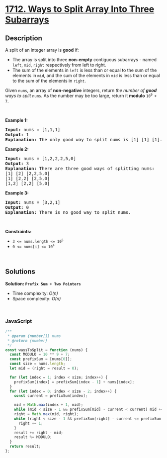 # [1712. Ways to Split Array Into Three Subarrays](https://leetcode.com/problems/ways-to-split-array-into-three-subarrays)

## Description

<div class="xFUwe" data-track-load="description_content"><p>A split of an integer array is <strong>good</strong> if:</p>

<ul>
	<li>The array is split into three <strong>non-empty</strong> contiguous subarrays - named <code>left</code>, <code>mid</code>, <code>right</code> respectively from left to right.</li>
	<li>The sum of the elements in <code>left</code> is less than or equal to the sum of the elements in <code>mid</code>, and the sum of the elements in <code>mid</code> is less than or equal to the sum of the elements in <code>right</code>.</li>
</ul>

<p>Given <code>nums</code>, an array of <strong>non-negative</strong> integers, return <em>the number of <strong>good</strong> ways to split</em> <code>nums</code>. As the number may be too large, return it <strong>modulo</strong> <code>10<sup>9 </sup>+ 7</code>.</p>

<p>&nbsp;</p>
<p><strong class="example">Example 1:</strong></p>

<pre><strong>Input:</strong> nums = [1,1,1]
<strong>Output:</strong> 1
<strong>Explanation:</strong> The only good way to split nums is [1] [1] [1].</pre>

<p><strong class="example">Example 2:</strong></p>

<pre><strong>Input:</strong> nums = [1,2,2,2,5,0]
<strong>Output:</strong> 3
<strong>Explanation:</strong> There are three good ways of splitting nums:
[1] [2] [2,2,5,0]
[1] [2,2] [2,5,0]
[1,2] [2,2] [5,0]
</pre>

<p><strong class="example">Example 3:</strong></p>

<pre><strong>Input:</strong> nums = [3,2,1]
<strong>Output:</strong> 0
<strong>Explanation:</strong> There is no good way to split nums.</pre>

<p>&nbsp;</p>
<p><strong>Constraints:</strong></p>

<ul>
	<li><code>3 &lt;= nums.length &lt;= 10<sup>5</sup></code></li>
	<li><code>0 &lt;= nums[i] &lt;= 10<sup>4</sup></code></li>
</ul>
</div>

<p>&nbsp;</p>

## Solutions

**Solution: `Prefix Sum + Two Pointers`**

- Time complexity: <em>O(n)</em>
- Space complexity: <em>O(n)</em>

<p>&nbsp;</p>

### **JavaScript**

```js
/**
 * @param {number[]} nums
 * @return {number}
 */
const waysToSplit = function (nums) {
  const MODULO = 10 ** 9 + 7;
  const prefixSum = [nums[0]];
  const size = nums.length;
  let mid = (right = result = 0);

  for (let index = 1; index < size; index++) {
    prefixSum[index] = prefixSum[index - 1] + nums[index];
  }
  for (let index = 0; index < size - 2; index++) {
    const current = prefixSum[index];

    mid = Math.max(index + 1, mid);
    while (mid < size - 1 && prefixSum[mid] - current < current) mid += 1;
    right = Math.max(mid, right);
    while (right < size - 1 && prefixSum[right] - current <= prefixSum.at(-1) - prefixSum[right]) {
      right += 1;
    }
    result += right - mid;
    result %= MODULO;
  }
  return result;
};
```
